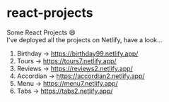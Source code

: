 # react-projects
Some React Projects 😄 \
I've deployed all the projects on Netlify, have a look...
1. Birthday -> https://birthday99.netlify.app/
2. Tours -> https://tours7.netlify.app/
3. Reviews -> https://reviews2.netlify.app/
4. Accordian -> https://accordian2.netlify.app/
5. Menu -> https://menu7.netlify.app/
6. Tabs -> https://tabs2.netlify.app/
